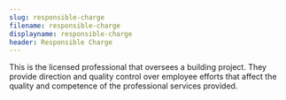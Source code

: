 ```yaml
---
slug: responsible-charge
filename: responsible-charge
displayname: responsible-charge
header: Responsible Charge
---
```


This is the licensed professional that oversees a building project. They provide direction and quality control over employee efforts that affect the quality and competence of the professional services provided.
